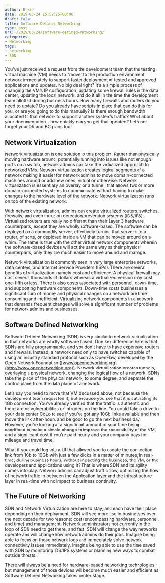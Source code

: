 ```yaml
---
author: Bryan
date: 2019-03-24 15:52:25+00:00
draft: false
title: Software Defined Networking
type: post
url: /2019/03/24/software-defined-networking/
categories:
- Networking
tags:
- networking
- SDN
---
```





You’ve just received a request from the development team that the testing virtual machine (VM) needs to “move” to the production environment network immediately to support faster deployment of tested and approved applications and updates. No big deal right? It’s a simple process of changing the VM’s IP configuration, updating some firewall rules in the data center, updating the local network, and do it all in the time the development team allotted during business hours. How many firewalls and routers do you need to update? Do you already have scripts in place that can do this for you, or are you going to do this manually? Is there enough bandwidth allocated to that network to support another system’s traffic? What about your documentation - how quickly can you get that updated? Let’s not forget your DR and BC plans too!







## Network Virtualization







Network virtualization is one solution to this problem. Rather than physically moving hardware around, potentially running into issues like not enough ports on a switch, network admins can take the virtualized approach to networked VMs. Network virtualization creates logical segments of a network making it easier for network admins to move domain-connected machines around or add new ones, virtual or otherwise. Network virtualization is essentially an overlay, or a tunnel, that allows two or more domain-connected systems to communicate without having to make changes to the hardware level of the network. Network virtualization runs on top of the existing network.







With network virtualization, admins can create virtualized routers, switches, firewalls, and even intrusion detection/prevention systems (IDS/IPS). Virtualized routers are really no different than their Layer 3 hardware counterparts, except they are wholly software-based. The software can be deployed on a commodity server, effectively turning that server into a router, of sorts, or deployed inside a VM that can be moved around on a whim. The same is true with the other virtual network components wherein the software-based devices will act the same way as their physical counterparts, only they are much easier to move around and manage.







Network virtualization is commonly seen in very large enterprise networks, data centers, and Internet Service Providers (ISPs). There are several benefits of virtualization, namely cost and efficiency. A physical firewall may cost several thousands of dollars whereas a virtualized version may cost one-fifth or less. There is also costs associated with personnel, down-time, and supporting hardware components. Down-time costs businesses a significant sum of money and physical changes on a network are time consuming and inefficient. Virtualizing network components in a network that demands frequent changes will solve a significant number of problems for network admins and businesses.







## Software Defined Networking







Software Defined Networking (SDN) is very similar to network virtualization in that networks are wholly software based. One key difference here is that SDNs are fully programmable, and you don’t have to have expensive routers and firewalls. Instead, a network need only to have switches capable of using an industry standard protocol such as OpenFlow, developed by the Open Network Foundation ([www.opennetworking.org](http://www.opennetworking.org)). Network virtualization creates tunnels, overlaying a physical network, changing the logical flow of a network. SDNs take the place of the physical network, to some degree, and separate the control plane from the data plane of a network.







Let’s say you need to move that VM discussed above, not because the development team requested it, but because you see that it is saturating its 1Gb connection. You’ve already verified that the traffic is authentic and there are no vulnerabilities or intruders on the line. You could take a drive to your data center CoLo to see if you’ve got any 10Gb links available and then move the link after-hours and be good to go the next business day. However, you’re looking at a significant amount of your time being sacrificed to make a simple change to improve the accessibility of the VM, and a significant cost if you’re paid hourly and your company pays for mileage and travel time.







What if you could log into a UI that allowed you to update the connection link from 1Gb to 10Gb with just a few clicks in a matter of minutes, in real-time, during business hours, without impacting the business, the VM, or the developers and applications using it? That is where SDN and its agility comes into play. Network admins can adjust traffic flow, optimizing the flow of network traffic in between the Application layer and the Infrastructure layer in real-time with no impact to business continuity.







## The Future of Networking







SDN and Network Virtualization are here to stay, and each have their place depending on their deployment. SDN will see more use in businesses over the next decade for two reasons: cost (encompassing hardware, personnel, and time) and management. Network administrators not currently in the loop of SDN need to get there, and fast. SDN will change the way networks operate and will change how network admins do their jobs. Imagine being able to focus on those network logs and immediately solve network connectivity issues immediately. Imagine being able to use the time saved with SDN by monitoring IDS/IPS systems or planning new ways to combat outside threats.







There will always be a need for hardware-based networking technologies, but management of those devices will become much easier and efficient as Software Defined Networking takes center stage.




